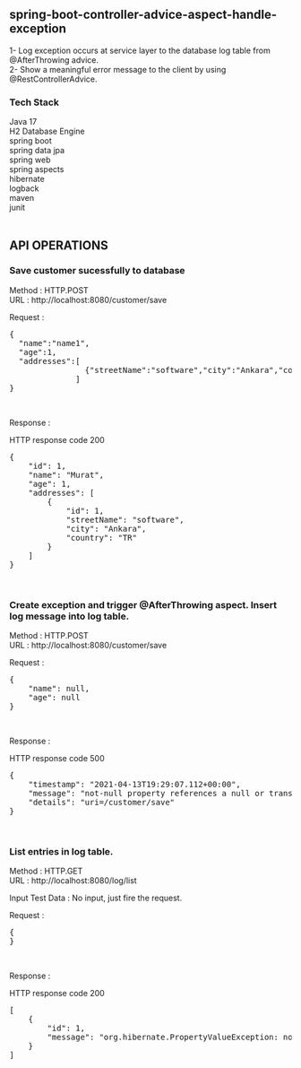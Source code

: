 ## spring-boot-controller-advice-aspect-handle-exception

1- Log exception occurs at service layer to the database log table from @AfterThrowing advice.<br/>
2- Show a meaningful error message to the client by using @RestControllerAdvice.<br/>
 
### Tech Stack
Java 17 <br/>
H2 Database Engine <br/>
spring boot <br/>
spring data jpa <br/>
spring web <br/>
spring aspects <br/>
hibernate <br/>
logback <br/>
maven <br/>
junit <br/>
<br/>

## API OPERATIONS
### Save customer sucessfully to database

Method : HTTP.POST <br/>
URL : http://localhost:8080/customer/save <br/>

Request : 
<pre>
{ 
  "name":"name1",
  "age":1,
  "addresses":[
                {"streetName":"software","city":"Ankara","country":"TR"}
              ]
}
</pre><br/>


Response : 

HTTP response code 200 <br/>
<pre>
{
    "id": 1,
    "name": "Murat",
    "age": 1,
    "addresses": [
        {
            "id": 1,
            "streetName": "software",
            "city": "Ankara",
            "country": "TR"
        }
    ]
}
</pre><br/>

### Create exception and trigger @AfterThrowing aspect. Insert log message into log table. 

Method : HTTP.POST <br/>
URL : http://localhost:8080/customer/save <br/>

Request : 
<pre>
{
    "name": null,
    "age": null
}
</pre><br/>

Response :

HTTP response code 500 <br/>
<pre>
{
    "timestamp": "2021-04-13T19:29:07.112+00:00",
    "message": "not-null property references a null or transient value : com.murat.customerinfo.model.Customer.age; nested exception is org.hibernate.PropertyValueException:   not-null property references a null or transient value : com.murat.customerinfo.model.Customer.age",
    "details": "uri=/customer/save"
}
</pre><br/>

### List entries in log table.

Method : HTTP.GET <br/>
URL : http://localhost:8080/log/list <br/>

Input Test Data : No input, just fire the request. <br/>

Request : 
<pre>
{
}
</pre><br/>

Response : 

HTTP response code 200 <br/>
<pre>
[
    {
        "id": 1,
        "message": "org.hibernate.PropertyValueException: not-null property references a null or transient value : com.murat.customerinfo.model.Customer.age"
    }
]
</pre><br/>


